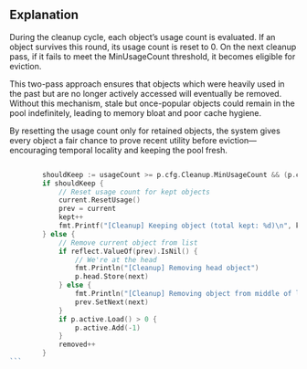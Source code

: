 ## Explanation

During the cleanup cycle, each object’s usage count is evaluated. If an object survives this round, its usage count is reset to 0. On the next cleanup pass, if it fails to meet the MinUsageCount threshold, it becomes eligible for eviction.

This two-pass approach ensures that objects which were heavily used in the past but are no longer actively accessed will eventually be removed. Without this mechanism, stale but once-popular objects could remain in the pool indefinitely, leading to memory bloat and poor cache hygiene.

By resetting the usage count only for retained objects, the system gives every object a fair chance to prove recent utility before eviction—encouraging temporal locality and keeping the pool fresh.

````go

        shouldKeep := usageCount >= p.cfg.Cleanup.MinUsageCount && (p.cfg.Cleanup.TargetSize <= 0 || kept < p.cfg.Cleanup.TargetSize)
		if shouldKeep {
			// Reset usage count for kept objects
			current.ResetUsage()
			prev = current
			kept++
			fmt.Printf("[Cleanup] Keeping object (total kept: %d)\n", kept)
		} else {
			// Remove current object from list
			if reflect.ValueOf(prev).IsNil() {
				// We're at the head
				fmt.Println("[Cleanup] Removing head object")
				p.head.Store(next)
			} else {
				fmt.Println("[Cleanup] Removing object from middle of list")
				prev.SetNext(next)
			}
			if p.active.Load() > 0 {
				p.active.Add(-1)
			}
			removed++
		}
```
````
